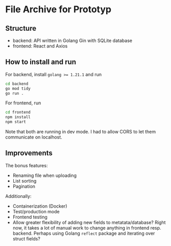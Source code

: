 # File Archive for Prototyp

## Structure

- backend: API written in Golang Gin with SQLite database
- frontend: React and Axios

## How to install and run

For backend, install `golang >= 1.21.1` and run

```bash
cd backend
go mod tidy
go run .
```

For frontend, run

```bash
cd frontend
npm install
npm start
```

Note that both are running in dev mode. I had to allow CORS to let them communicate on localhost. 

## Improvements

The bonus features:
- Renaming file when uploading
- List sorting
- Pagination

Additionally:
- Containerization (Docker)
- Test/production mode
- Frontend testing
- Allow greater flexibility of adding new fields to metatata/database? Right now, it takes a lot of manual work to change anything in frontend resp. backend. Perhaps using Golang `reflect` package and iterating over struct fields?
